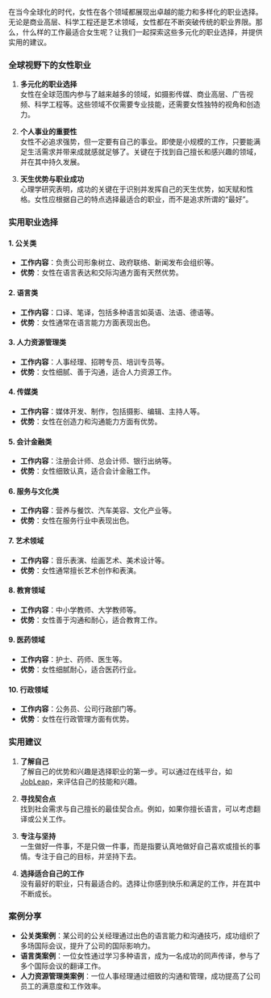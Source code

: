 在当今全球化的时代，女性在各个领域都展现出卓越的能力和多样化的职业选择。无论是商业高层、科学工程还是艺术领域，女性都在不断突破传统的职业界限。那么，什么样的工作最适合女生呢？让我们一起探索这些多元化的职业选择，并提供实用的建议。

### **全球视野下的女性职业**

1. **多元化的职业选择**  
   女性在全球范围内参与了越来越多的领域，如摄影传媒、商业高层、广告视频、科学工程等。这些领域不仅需要专业技能，还需要女性独特的视角和创造力。

2. **个人事业的重要性**  
   女性不必追求强势，但一定要有自己的事业。即使是小规模的工作，只要能满足生活需求并带来成就感就足够了。关键在于找到自己擅长和感兴趣的领域，并在其中持久发展。

3. **天生优势与职业成功**  
   心理学研究表明，成功的关键在于识别并发挥自己的天生优势，如天赋和性格。女性应根据自己的特点选择最适合的职业，而不是追求所谓的“最好”。

### **实用职业选择**

#### 1. **公关类**
- **工作内容**：负责公司形象树立、政府联络、新闻发布会组织等。
- **优势**：女性在语言表达和交际沟通方面有天然优势。

#### 2. **语言类**
- **工作内容**：口译、笔译，包括多种语言如英语、法语、德语等。
- **优势**：女性通常在语言能力方面表现出色。

#### 3. **人力资源管理类**
- **工作内容**：人事经理、招聘专员、培训专员等。
- **优势**：女性细腻、善于沟通，适合人力资源工作。

#### 4. **传媒类**
- **工作内容**：媒体开发、制作，包括摄影、编辑、主持人等。
- **优势**：女性在创造力和沟通能力方面有优势。

#### 5. **会计金融类**
- **工作内容**：注册会计师、总会计师、银行出纳等。
- **优势**：女性细致认真，适合会计金融工作。

#### 6. **服务与文化类**
- **工作内容**：营养与餐饮、汽车美容、文化产业等。
- **优势**：女性在服务行业中表现出色。

#### 7. **艺术领域**
- **工作内容**：音乐表演、绘画艺术、美术设计等。
- **优势**：女性通常擅长艺术创作和表演。

#### 8. **教育领域**
- **工作内容**：中小学教师、大学教师等。
- **优势**：女性善于沟通和耐心，适合教育工作。

#### 9. **医药领域**
- **工作内容**：护士、药师、医生等。
- **优势**：女性细腻耐心，适合医药行业。

#### 10. **行政领域**
- **工作内容**：公务员、公司行政部门等。
- **优势**：女性在行政管理方面有优势。

### **实用建议**

1. **了解自己**  
   了解自己的优势和兴趣是选择职业的第一步。可以通过在线平台，如[JobLeap](https://www.jobleap.cn)，来评估自己的技能和兴趣。

2. **寻找契合点**  
   找到社会需求与自己擅长的最佳契合点。例如，如果你擅长语言，可以考虑翻译或公关工作。

3. **专注与坚持**  
   一生做好一件事，不是只做一件事，而是指要认真地做好自己喜欢或擅长的事情。专注于自己的目标，并坚持下去。

4. **选择适合自己的工作**  
   没有最好的职业，只有最适合的。选择让你感到快乐和满足的工作，并在其中不断成长。

### **案例分享**

- **公关类案例**：某公司的公关经理通过出色的语言能力和沟通技巧，成功组织了多场国际会议，提升了公司的国际影响力。
- **语言类案例**：一位女性通过学习多种语言，成为一名成功的同声传译，参与了多个国际会议的翻译工作。
- **人力资源管理类案例**：一位人事经理通过细致的沟通和管理，成功提高了公司员工的满意度和工作效率。